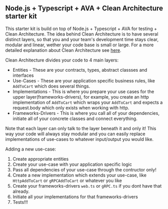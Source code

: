 ## Node.js + Typescript + AVA + Clean Architecture starter kit
This starter kit is build on top of Node.js + Typescript + AVA for testing + Clean Architecture.
The idea behind Clean Architecture is to have several distinct layers, so that you and your team's development time stays clear, modular and linear, wether your code base is small or large. For a more detailed explanation about Clean Architecture see [here](https://yuriktech.com/2019/06/11/Implementing-Clean-Architecture/).

Clean Architecture divides your code to 4 main layers:
  - Entities - These are your contracts, types, abstract classses and interfaces
  - Use-Cases - These are your application specific business rules, like `AddToCart` which does several things.
  - Implementations - This is where you prepare your use cases for the upper layer(frameworks-drivers), for example, you create an http implementation of `AddToCart` which wraps your `AddToCart` and expects a request.body which only exists when working with http.
  - Frameworks-Drivers - This is where you call all of your dependencies, initiate all of your concrete classes and connect everything.

Note that each layer can only talk to the layer beneath it and only it! This way your code will always stay modular and you can easily replace implementations of use-cases to whatever input/output you would like.

Adding a new use-case:
  1. Create appropriate entities
  2. Create your use-case with your application specific logic
  3. Pass all dependencies of your use-case through the contructor only!
  4. Create a new implementation which extends your use-case, like `HttpAddToCart` or `gRPCAddToCart` or whatever you like
  5. Create your frameworks-drivers `web.ts` or `gRPC.ts` if you dont have that already.
  6. Initiate all your implementations for that frameworks-drivers
  7. Tests!!!

